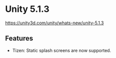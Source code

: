 # Unity 5.1.3

https://unity3d.com/unity/whats-new/unity-5.1.3

## Features



*   Tizen: Static splash screens are now supported.